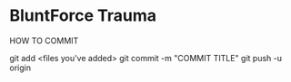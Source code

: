 # BluntForce Trauma

HOW TO COMMIT 

git add <files you've added>
git commit -m "COMMIT TITLE"
git push -u origin <branch name>